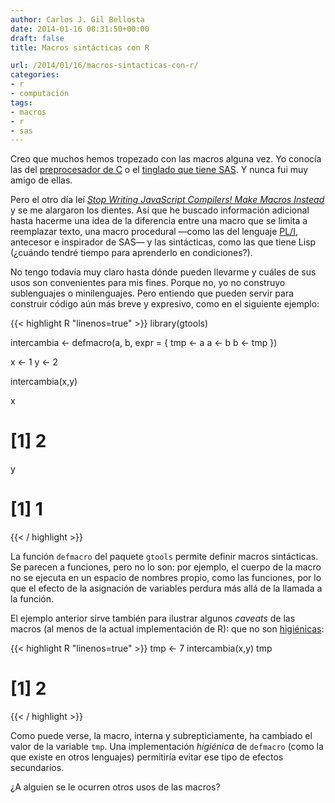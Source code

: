 ```yaml
---
author: Carlos J. Gil Bellosta
date: 2014-01-16 08:31:50+00:00
draft: false
title: Macros sintácticas con R

url: /2014/01/16/macros-sintacticas-con-r/
categories:
- r
- computación
tags:
- macros
- r
- sas
---
```


Creo que muchos hemos tropezado con las macros alguna vez. Yo conocía las del [preprocesador de C](http://es.wikipedia.org/wiki/Preprocesador_de_C) o el [tinglado que tiene SAS](http://support.sas.com/documentation/cdl/en/mcrolref/61885/HTML/default/viewer.htm#macro-stmt.htm). Y nunca fui muy amigo de ellas.

Pero el otro día leí [_Stop Writing JavaScript Compilers! Make Macros Instead_](http://jlongster.com/Stop-Writing-JavaScript-Compilers--Make-Macros-Instead) y se me alargaron los dientes. Así que he buscado información adicional hasta hacerme una idea de la diferencia entre una macro que se limita a reemplazar texto, una macro procedural —como las del lenguaje [PL/I](http://en.wikipedia.org/wiki/PL/I), antecesor e inspirador de SAS— y las sintácticas, como las que tiene Lisp (¿cuándo tendré tiempo para aprenderlo en condiciones?).

No tengo todavía muy claro hasta dónde pueden llevarme y cuáles de sus usos son convenientes para mis fines. Porque no, yo no construyo sublenguajes o minilenguajes. Pero entiendo que pueden servir para construir código aún más breve y expresivo, como en el siguiente ejemplo:

{{< highlight R "linenos=true" >}}
library(gtools)

intercambia <- defmacro(a, b, expr = {
  tmp <- a
  a <- b
  b <- tmp
})

x <- 1
y <- 2

intercambia(x,y)

x
# [1] 2
y
# [1] 1
{{< / highlight >}}

La función `defmacro` del paquete `gtools` permite definir macros sintácticas. Se parecen a funciones, pero no lo son: por ejemplo, el cuerpo de la macro no se ejecuta en un espacio de nombres propio, como las funciones, por lo que el efecto de la asignación de variables perdura más allá de la llamada a la función.

El ejemplo anterior sirve también para ilustrar algunos _caveats_ de las macros (al menos de la actual implementación de R): que no son [higiénicas](http://en.wikipedia.org/wiki/Hygienic_macro):

{{< highlight R "linenos=true" >}}
tmp <- 7
intercambia(x,y)
tmp
# [1] 2
{{< / highlight >}}

Como puede verse, la macro, interna y subrepticiamente, ha cambiado el valor de la variable `tmp`. Una implementación _higiénica_ de `defmacro` (como la que existe en otros lenguajes) permitiría evitar ese tipo de efectos secundarios.

¿A alguien se le ocurren otros usos de las macros?
